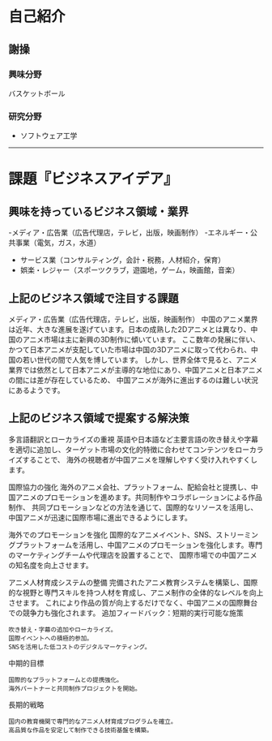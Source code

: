 # 自己紹介

## 謝操

### 興味分野
バスケットボール

### 研究分野

- ソフトウェア工学

* * *

# 課題『ビジネスアイデア』

## 興味を持っているビジネス領域・業界
-メディア・広告業（広告代理店，テレビ，出版，映画制作）
-エネルギー・公共事業（電気，ガス，水道）
- サービス業（コンサルティング，会計・税務，人材紹介，保育）
- 娯楽・レジャー（スポーツクラブ，遊園地，ゲーム，映画館，音楽）

## 上記のビジネス領域で注目する課題
メディア・広告業（広告代理店，テレビ，出版，映画制作）
中国のアニメ業界は近年、大きな進展を遂げています。日本の成熟した2Dアニメとは異なり、中国のアニメ市場は主に新興の3D制作に傾いています。
ここ数年の発展に伴い、かつて日本アニメが支配していた市場は中国の3Dアニメに取って代わられ、中国の若い世代の間で人気を博しています。
しかし、世界全体で見ると、アニメ業界では依然として日本アニメが主導的な地位にあり、中国アニメと日本アニメの間には差が存在しているため、
中国アニメが海外に進出するのは難しい状況にあるようです。

## 上記のビジネス領域で提案する解決策
多言語翻訳とローカライズの重視
英語や日本語など主要言語の吹き替えや字幕を適切に追加し、ターゲット市場の文化的特徴に合わせてコンテンツをローカライズすることで、
海外の視聴者が中国アニメを理解しやすく受け入れやすくします。

国際協力の強化
海外のアニメ会社、プラットフォーム、配給会社と提携し、中国アニメのプロモーションを進めます。共同制作やコラボレーションによる作品制作、
共同プロモーションなどの方法を通じて、国際的なリソースを活用し、中国アニメが迅速に国際市場に進出できるようにします。

海外でのプロモーションを強化
国際的なアニメイベント、SNS、ストリーミングプラットフォームを活用し、中国アニメのプロモーションを強化します。専門のマーケティングチームや代理店を設置することで、
国際市場での中国アニメの知名度を向上させます。

アニメ人材育成システムの整備
完備されたアニメ教育システムを構築し、国際的な視野と専門スキルを持つ人材を育成し、アニメ制作の全体的なレベルを向上させます。
これにより作品の質が向上するだけでなく、中国アニメの国際舞台での競争力も強化されます。
追加フィードバック：短期的実行可能な施策

    吹き替え・字幕の追加やローカライズ。
    国際イベントへの積極的参加。
    SNSを活用した低コストのデジタルマーケティング。

中期的目標

    国際的なプラットフォームとの提携強化。
    海外パートナーと共同制作プロジェクトを開始。

長期的戦略

    国内の教育機関で専門的なアニメ人材育成プログラムを確立。
    高品質な作品を安定して制作できる技術基盤を構築。
